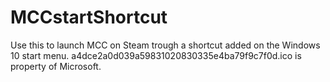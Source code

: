 # MCCstartShortcut
Use this to launch MCC on Steam trough a shortcut added on the Windows 10 start menu.
a4dce2a0d039a59831020830335e4ba79f9c7f0d.ico is property of Microsoft.
